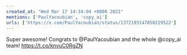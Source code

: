 ```yaml
---
created_at: "Wed Mar 17 14:34:04 +0000 2021"
mentions: ['PaulYacoubian', 'copy_ai']
urls: ['https://x.com/PaulYacoubian/status/1372193147850219522']
---
```


Super awesome! Congrats to @PaulYacoubian and the whole @copy_ai team! https://t.co/knvuC0RgZN